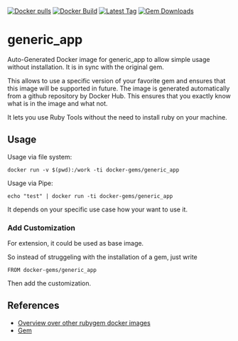 [![Docker pulls](https://img.shields.io/docker/pulls/rubygem/generic_app.svg)](https://hub.docker.com/r/rubygem/generic_app/)
[![Docker Build](https://img.shields.io/docker/automated/rubygem/generic_app.svg)](https://hub.docker.com/r/rubygem/generic_app/)
[![Latest Tag](https://img.shields.io/github/tag/docker-rubygem/generic_app.svg)](https://hub.docker.com/r/rubygem/generic_app/)
[![Gem Downloads](https://img.shields.io/gem/dt/generic_app.svg)](https://rubygems.org/gems/generic_app/)
# generic_app

Auto-Generated Docker image for generic_app to allow simple usage without installation.
It is in sync with the original gem.

This allows to use a specific version of your favorite gem and ensures that this image will be supported in future.
The image is generated automatically from a github repository by Docker Hub.
This ensures that you exactly know what is in the image and what not.

It lets you use Ruby Tools without the need to install ruby on your machine.

## Usage

Usage via file system:

`docker run -v $(pwd):/work -ti docker-gems/generic_app`

Usage via Pipe:

`echo "test" | docker run -ti docker-gems/generic_app`

It depends on your specific use case how your want to use it.

### Add Customization

For extension, it could be used as base image.

So instead of struggeling with the installation of a gem, just write

`FROM docker-gems/generic_app`

Then add the customization.

## References

 - [Overview over other rubygem docker images](https://github.com/thinkbot/docker-rubygem)
 - [Gem](https://rubygems.org/gems/generic_app/)
